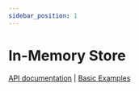 ```yaml
---
sidebar_position: 1
---
```


# In-Memory Store

[API documentation](/api/classes/InMemoryStore)
|
[Basic Examples](https://github.com/lgrammel/ai-utils.js/tree/main/examples/basic/src/vector-db/InMemoryStoreExample.ts)
